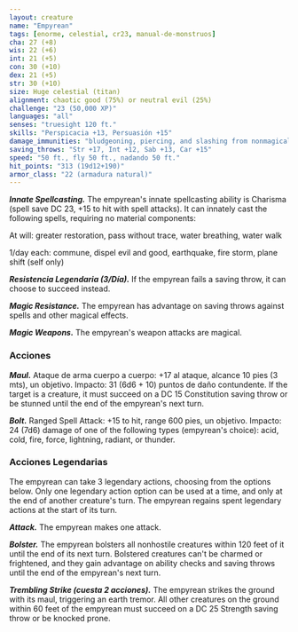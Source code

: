 ```yaml
---
layout: creature
name: "Empyrean"
tags: [enorme, celestial, cr23, manual-de-monstruos]
cha: 27 (+8)
wis: 22 (+6)
int: 21 (+5)
con: 30 (+10)
dex: 21 (+5)
str: 30 (+10)
size: Huge celestial (titan)
alignment: chaotic good (75%) or neutral evil (25%)
challenge: "23 (50,000 XP)"
languages: "all"
senses: "truesight 120 ft."
skills: "Perspicacia +13, Persuasión +15"
damage_immunities: "bludgeoning, piercing, and slashing from nonmagical weapons"
saving_throws: "Str +17, Int +12, Sab +13, Car +15"
speed: "50 ft., fly 50 ft., nadando 50 ft."
hit_points: "313 (19d12+190)"
armor_class: "22 (armadura natural)"
---
```


***Innate Spellcasting.*** The empyrean's innate spellcasting ability is Charisma (spell save DC 23, +15 to hit with spell attacks). It can innately cast the following spells, requiring no material components:

At will: greater restoration, pass without trace, water breathing, water walk

1/day each: commune, dispel evil and good, earthquake, fire storm, plane shift (self only)

***Resistencia Legendaria (3/Día).*** If the empyrean fails a saving throw, it can choose to succeed instead.

***Magic Resistance.*** The empyrean has advantage on saving throws against spells and other magical effects.

***Magic Weapons.*** The empyrean's weapon attacks are magical.

### Acciones

***Maul.*** Ataque de arma cuerpo a cuerpo: +17 al ataque, alcance 10 pies (3 mts), un objetivo. Impacto: 31 (6d6 + 10) puntos de daño contundente. If the target is a creature, it must succeed on a DC 15 Constitution saving throw or be stunned until the end of the empyrean's next turn.

***Bolt.*** Ranged Spell Attack: +15 to hit, range 600 pies, un objetivo. Impacto: 24 (7d6) damage of one of the following types (empyrean's choice): acid, cold, fire, force, lightning, radiant, or thunder.

### Acciones Legendarias

The empyrean can take 3 legendary actions, choosing from the options below. Only one legendary action option can be used at a time, and only at the end of another creature's turn. The empyrean regains spent legendary actions at the start of its turn.

***Attack.*** The empyrean makes one attack.

***Bolster.*** The empyrean bolsters all nonhostile creatures within 120 feet of it until the end of its next turn. Bolstered creatures can't be charmed or frightened, and they gain advantage on ability checks and saving throws until the end of the empyrean's next turn.

***Trembling Strike (cuesta 2 acciones).*** The empyrean strikes the ground with its maul, triggering an earth tremor. All other creatures on the ground within 60 feet of the empyrean must succeed on a DC 25 Strength saving throw or be knocked prone.